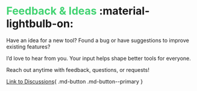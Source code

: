 # **<span style="color:rgb(66, 211, 114);">Feedback & Ideas</span>** :material-lightbulb-on:

Have an idea for a new tool? Found a bug or have suggestions to improve existing features? 

I’d love to hear from you. Your input helps shape better tools for everyone. 

Reach out anytime with feedback, questions, or requests!

[Link to Discussions](https://github.com/mike-isaakidis/Maya-Modelling-Tools-Discussions/discussions){ .md-button .md-button--primary }

